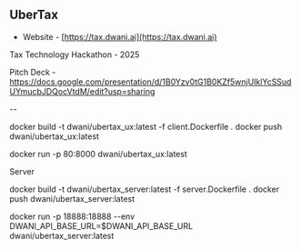 ## UberTax 

- Website - [https://tax.dwani.ai](https://tax.dwani.ai)

Tax Technology Hackathon  - 2025

Pitch Deck - https://docs.google.com/presentation/d/1B0Yzv0tG1B0KZf5wnjUIklYcSSudUYmucbJDQocVtdM/edit?usp=sharing


--

docker build -t dwani/ubertax_ux:latest -f client.Dockerfile .
docker push dwani/ubertax_ux:latest

docker run -p 80:8000  dwani/ubertax_ux:latest

Server


docker build -t dwani/ubertax_server:latest -f server.Dockerfile .
docker push dwani/ubertax_server:latest

docker run -p 18888:18888 --env DWANI_API_BASE_URL=$DWANI_API_BASE_URL dwani/ubertax_server:latest
